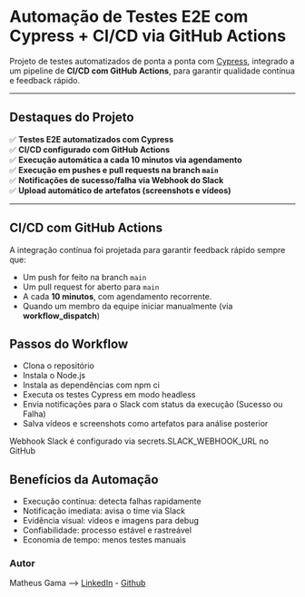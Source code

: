 # Automação de Testes E2E com Cypress + CI/CD via GitHub Actions


Projeto de testes automatizados de ponta a ponta com [Cypress](https://www.cypress.io/), integrado a um pipeline de **CI/CD com GitHub Actions**, para garantir qualidade contínua e feedback rápido.

---

## Destaques do Projeto

✅ **Testes E2E automatizados com Cypress**  
✅ **CI/CD configurado com GitHub Actions**  
✅ **Execução automática a cada 10 minutos via agendamento**  
✅ **Execução em pushes e pull requests na branch `main`**  
✅ **Notificações de sucesso/falha via Webhook do Slack**  
✅ **Upload automático de artefatos (screenshots e vídeos)**

---

## CI/CD com GitHub Actions

A integração contínua foi projetada para garantir feedback rápido sempre que:

- Um push for feito na branch `main`
- Um pull request for aberto para `main`
- A cada **10 minutos**, com agendamento recorrente.
- Quando um membro da equipe iniciar manualmente (via **workflow_dispatch**)

##  Passos do Workflow
- Clona o repositório
- Instala o Node.js
- Instala as dependências com npm ci
- Executa os testes Cypress em modo headless
- Envia notificações para o Slack com status da execução (Sucesso ou Falha)
- Salva vídeos e screenshots como artefatos para análise posterior

Webhook Slack é configurado via secrets.SLACK_WEBHOOK_URL no GitHub

## Benefícios da Automação
- Execução contínua: detecta falhas rapidamente
- Notificação imediata: avisa o time via Slack
- Evidência visual: vídeos e imagens para debug
- Confiabilidade: processo estável e rastreável
- Economia de tempo: menos testes manuais

### Autor
Matheus Gama -->
<a href="https://www.linkedin.com/in/matheusmsg30/" target="_blank">LinkedIn</a> - <a href="https://github.com/matheusgama30" target="_blank">Github</a>